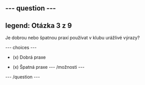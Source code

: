 --- question ---
---
legend: Otázka 3 z 9
---

Je dobrou nebo špatnou praxí používat v klubu urážlivé výrazy?

--- choices ---
- (x) Dobrá praxe

- (x) Špatná praxe --- /možnosti ---

--- /question ---
